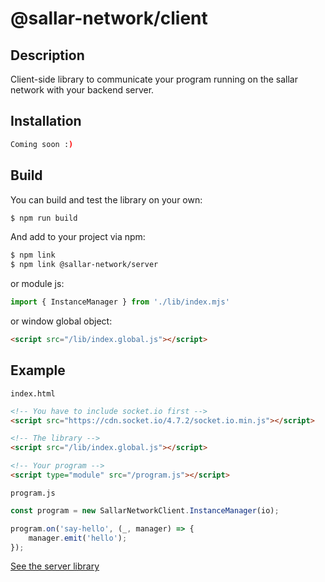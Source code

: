# @sallar-network/client

## Description

Client-side library to communicate your program running on the sallar network with your backend server.

## Installation

```bash
Coming soon :)
```

## Build

You can build and test the library on your own:

```bash
$ npm run build
```

And add to your project via npm:

```bash
$ npm link
$ npm link @sallar-network/server
```

or module js:

```js
import { InstanceManager } from './lib/index.mjs'
```

or window global object:

```html
<script src="/lib/index.global.js"></script>
```

## Example

`index.html`

```html
<!-- You have to include socket.io first -->
<script src="https://cdn.socket.io/4.7.2/socket.io.min.js"></script>

<!-- The library -->
<script src="/lib/index.global.js"></script>

<!-- Your program -->
<script type="module" src="/program.js"></script>
```

`program.js`

```js
const program = new SallarNetworkClient.InstanceManager(io);

program.on('say-hello', (_, manager) => {
    manager.emit('hello');
});
```

[See the server library](https://github.com/NERVE-labs-team/sallar-network-server-library)